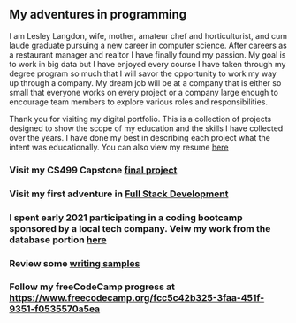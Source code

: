 ## My adventures in programming


I am Lesley Langdon, wife, mother, amateur chef and horticulturist, and cum laude graduate pursuing a new career in computer science.  After careers as a restaurant manager and realtor I have finally found my passion.  My goal is to work in big data but I have enjoyed every course I have taken through my degree program so much that I will savor the opportunity to work my way up through a company.  My dream job will be at a company that is either so small that everyone works on every project or a company large enough to encourage team members to explore various roles and responsibilities.    
  
Thank you for visiting my digital portfolio. This is a collection of projects designed to show the scope of my education and the skills I have collected over the years. I have done my best in describing each project what the intent was educationally. You can also view my resume [here](https://github.com/LesleyPLangdon/lesleyplangdon.github.io/blob/master/PublicResume.pdf)
 

### Visit my CS499 Capstone [final project](https://lesleyplangdon.github.io/CS499FinalProject/)

### Visit my first adventure in [Full Stack Development](https://lesleyplangdon.github.io/cs465-fullstack/)

### I spent early 2021 participating in a coding bootcamp sponsored by a local tech company. Veiw my work from the database portion [here](https://github.com/LesleyPLangdon/MilesBCRepoDatabase/)

### Review some [writing samples](https://lesleyplangdon.github.io/WritingSamples/)

### Follow my freeCodeCamp progress at https://www.freecodecamp.org/fcc5c42b325-3faa-451f-9351-f0535570a5ea
